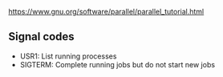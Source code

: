 
https://www.gnu.org/software/parallel/parallel_tutorial.html


## Signal codes

- USR1: List running processes
- SIGTERM: Complete running jobs but do not start new jobs
